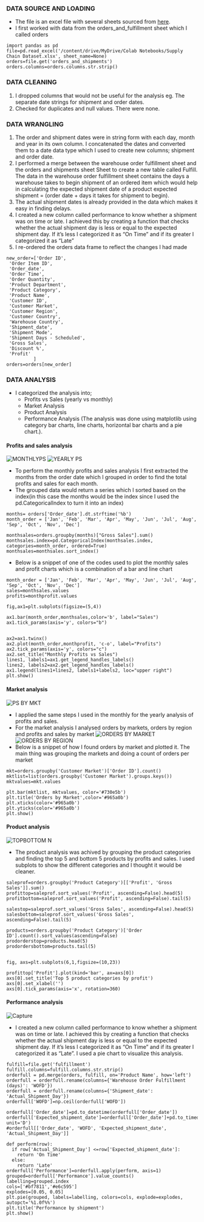 ### DATA SOURCE AND LOADING
- The file is an excel file with several sheets sourced from [here](https://herdataproject.gumroad.com/l/supply_chain).
- I first worked with data from the orders_and_fulfillment sheet which I called orders

```
import pandas as pd
file=pd.read_excel('/content/drive/MyDrive/Colab Notebooks/Supply Chain Dataset.xlsx', sheet_name=None)
orders=file.get('orders_and_shipments')
orders.columns=orders.columns.str.strip()
```
### DATA CLEANING
1.	I dropped columns that would not be useful for the analysis eg. The separate date strings for shipment and order dates.
2.	Checked for duplicates and null values. There were none.

### DATA WRANGLING
1.	The order and shipment dates were in string form with each day, month and year in its own column. I concatenated the dates and converted them to a date data type which I used to create new columns; shipment and order date.
2.	I performed a merge between the warehouse order fulfillment sheet and the orders and shipments sheet
Sheet to create a new table called Fulfill. The data in the warehouse order fulfillment sheet contains the days a warehouse takes to begin shipment of an ordered item which would help in calculating the expected shipment date of a product
                      expected shipment = (order date + days it takes for shipment to begin).
3.	The actual shipment dates is already provided in the data which makes it easy in finding delays. 
4.	I created a new column called performance to know whether a shipment was on time or late. I achieved this by creating a function that checks whether the actual shipment day is less or equal to the expected shipment day. If it’s less I categorized it as “On Time” and if its greater I categorized it as “Late”
5.	I re-ordered the orders data frame to reflect the changes I had made
```
new_order=['Order ID',
 'Order Item ID',
 'Order_date',
 'Order Time',
 'Order Quantity',
 'Product Department',
 'Product Category',
 'Product Name',
 'Customer ID',
 'Customer Market',
 'Customer Region',
 'Customer Country',
 'Warehouse Country',
 'Shipment_date',
 'Shipment Mode',
 'Shipment Days - Scheduled',
 'Gross Sales',
 'Discount %',
 'Profit'
          ]
orders=orders[new_order]
```

### DATA ANALYSIS
- I categorized the analysis into;
   - Profits vs Sales (yearly vs monthly)
   - Market Analysis
   -	Product Analysis
   -	Performance Analysis
(The analysis was done using matplotlib using category bar charts, line charts, horizontal bar charts and a pie chart.).

 #### Profits and sales analysis
 ![MONTHLYPS](https://github.com/user-attachments/assets/ccb23444-3fb1-45c0-817f-3450f76630dd)
 ![YEARLY PS](https://github.com/user-attachments/assets/872023e2-2e21-4658-9911-20381e332a7c)

- To perform the monthly profits and sales analysis I first extracted the months from the order date which I grouped in order to find the total profits and sales for each month.
- The grouped data would return a series which I sorted based on the index(in this case the months would be the index since I used the pd.CategoricalIndex to turn it into an index)
```
months= orders['Order_date'].dt.strftime('%b')
month_order = ['Jan', 'Feb', 'Mar', 'Apr', 'May', 'Jun', 'Jul', 'Aug', 'Sep', 'Oct', 'Nov', 'Dec']

monthsales=orders.groupby(months)["Gross Sales"].sum()
monthsales.index=pd.CategoricalIndex(monthsales.index, categories=month_order, ordered=True)
monthsales=monthsales.sort_index()

```
- Below is a snippet of one of the codes used to plot the monthly sales and profit charts which is a combination of a bar and line chart
```
month_order = ['Jan', 'Feb', 'Mar', 'Apr', 'May', 'Jun', 'Jul', 'Aug', 'Sep', 'Oct', 'Nov', 'Dec']
sales=monthsales.values
profits=monthprofit.values

fig,ax1=plt.subplots(figsize=(5,4))

ax1.bar(month_order,monthsales,color='b', label="Sales")
ax1.tick_params(axis='y', colors="b")


ax2=ax1.twinx()
ax2.plot(month_order,monthprofit, 'c-o', label="Profits")
ax2.tick_params(axis='y', colors="c")
ax2.set_title("Monthly Profits vs Sales")
lines1, labels1=ax1.get_legend_handles_labels()
lines2, labels2=ax2.get_legend_handles_labels()
ax1.legend(lines1+lines2, labels1+labels2, loc="upper right")
plt.show()
```
 #### Market analysis
![PS BY MKT](https://github.com/user-attachments/assets/c5518fc5-51c7-4e32-9826-b1dd943e1b8e)
- I applied the same steps I used in the monthly for the yearly analysis of profits and sales.
- For the market analysis I analysed orders by markets, orders by region and profits and sales by market
 ![ORDERS BY MARKET](https://github.com/user-attachments/assets/cb3ba926-b3b8-441b-88c2-b047b0159bb3)
 ![ORDERS BY REGION](https://github.com/user-attachments/assets/b73c7561-9a91-4c40-8248-ded17ff092ab)
- Below is a snippet of how I found orders by market and plotted it. The main thing was grouping the markets and doing a count of orders per market
```
mkt=orders.groupby('Customer Market')['Order ID'].count()
mktlist=list(orders.groupby('Customer Market').groups.keys())
mktvalues=mkt.values

plt.bar(mktlist, mktvalues, color='#730e5b')
plt.title('Orders by Market',color='#965a0b')
plt.xticks(color='#965a0b')
plt.yticks(color='#965a0b')
plt.show()

```
 #### Product analysis
 ![TOPBOTTOM N](https://github.com/user-attachments/assets/ad125939-5f2b-4fa0-ae6b-4bb8b3dc9b80)
 - The product analysis was achived by grouping the product categories and finding the top 5 and bottom 5 products by profits and sales. I  used subplots to show the different categories and I thought it would be cleaner.

```
saleprof=orders.groupby('Product Category')[['Profit', 'Gross Sales']].sum()
profittop=saleprof.sort_values('Profit', ascending=False).head(5)
profitbottom=saleprof.sort_values('Profit', ascending=False).tail(5)

salestop=saleprof.sort_values('Gross Sales', ascending=False).head(5)
salesbottom=saleprof.sort_values('Gross Sales', ascending=False).tail(5)

products=orders.groupby('Product Category')['Order ID'].count().sort_values(ascending=False)
prodorderstop=products.head(5)
prodordersbottom=products.tail(5)


fig, axs=plt.subplots(6,1,figsize=(10,23))

profittop['Profit'].plot(kind='bar', ax=axs[0])
axs[0].set_title('Top 5 product categories by profit')
axs[0].set_xlabel('')
axs[0].tick_params(axis='x', rotation=360)

```
#### Performance analysis
![Capture](https://github.com/user-attachments/assets/4506a3e4-dd27-4644-83e5-03ed04ef54c7)

- I created a new column called performance to know whether a shipment was on time or late. I achieved this by creating a function that checks whether the actual shipment day is less or equal to the expected shipment day. If it’s less I categorized it as “On Time” and if its greater I categorized it as “Late”. I used a pie chart to visualize this analysis.

```
fulfill=file.get('fulfillment')
fulfill.columns=fulfill.columns.str.strip()
orderfull = pd.merge(orders, fulfill, on='Product Name', how='left')
orderfull = orderfull.rename(columns={'Warehouse Order Fulfillment (days)': 'WOFD'})
orderfull = orderfull.rename(columns={'Shipment_date': 'Actual_Shipment_Day'})
orderfull['WOFD']=np.ceil(orderfull['WOFD'])

orderfull['Order_date']=pd.to_datetime(orderfull['Order_date'])
orderfull['Expected_shipment_date']=orderfull['Order_date']+pd.to_timedelta(orderfull['WOFD'], unit='D')
#orderfull[['Order_date', 'WOFD', 'Expected_shipment_date',  'Actual_Shipment_Day']]

def perform(row):
  if row['Actual_Shipment_Day'] <=row['Expected_shipment_date']:
    return 'On Time'
  else:
    return 'Late'
orderfull['Performance']=orderfull.apply(perform, axis=1)
grouped=orderfull['Performance'].value_counts()
labelling=grouped.index
cols=['#bf7811','#e6c595']
explodes=[0.05, 0.05]
plt.pie(grouped, labels=labelling, colors=cols, explode=explodes, autopct='%1.0f%%')
plt.title('Performance by shipment')
plt.show()
```

